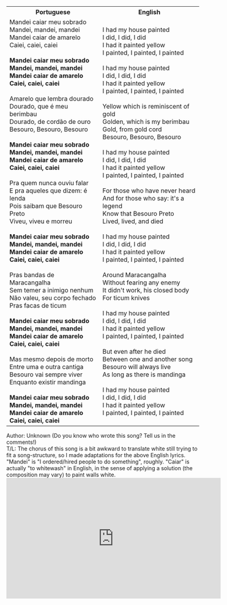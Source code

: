 <table class="capoeira-table">
    <tr class="header-row">
        <th>Portuguese</th>
        <th>English</th>
    </tr>
    <tr>
        <td>Mandei caiar meu sobrado<br>Mandei, mandei, mandei<br>Mandei caiar de amarelo<br>Caiei, caiei, caiei<br><br><strong>Mandei caiar meu sobrado<br>Mandei, mandei, mandei<br>Mandei caiar de amarelo<br>Caiei, caiei, caiei</strong><br><br>Amarelo que lembra dourado<br>Dourado, que é meu berimbau<br>Dourado, de cordão de ouro<br>Besouro, Besouro, Besouro<br><br><strong>Mandei caiar meu sobrado<br>Mandei, mandei, mandei<br>Mandei caiar de amarelo<br>Caiei, caiei, caiei</strong><br><br>Pra quem nunca ouviu falar<br>E pra aqueles que dizem: é lenda<br>Pois saibam que Besouro Preto<br>Viveu, viveu e morreu<br><br><strong>Mandei caiar meu sobrado<br>Mandei, mandei, mandei<br>Mandei caiar de amarelo<br>Caiei, caiei, caiei</strong><br><br>Pras bandas de Maracangalha<br>Sem temer a inimigo nenhum<br>Não valeu, seu corpo fechado<br>Pras facas de ticum<br><br><strong>Mandei caiar meu sobrado<br>Mandei, mandei, mandei<br>Mandei caiar de amarelo<br>Caiei, caiei, caiei</strong><br><br>Mas mesmo depois de morto<br>Entre uma e outra cantiga<br>Besouro vai sempre viver<br>Enquanto existir mandinga<br><br><strong>Mandei caiar meu sobrado<br>Mandei, mandei, mandei<br>Mandei caiar de amarelo<br>Caiei, caiei, caiei</strong></td>
        <td>I had my house painted<br>I did, I did, I did<br>I had it painted yellow<br>I painted, I painted, I painted<br><br>I had my house painted<br>I did, I did, I did<br>I had it painted yellow<br>I painted, I painted, I painted<br><br>Yellow which is reminiscent of gold<br>Golden, which is my berimbau<br>Gold, from gold cord<br>Besouro, Besouro, Besouro<br><br>I had my house painted<br>I did, I did, I did<br>I had it painted yellow<br>I painted, I painted, I painted<br><br>For those who have never heard<br>And for those who say: it's a legend<br>Know that Besouro Preto<br>Lived, lived, and died<br><br>I had my house painted<br>I did, I did, I did<br>I had it painted yellow<br>I painted, I painted, I painted<br><br>Around Maracangalha<br>Without fearing any enemy<br>It didn't work, his closed body<br>For ticum knives<br><br>I had my house painted<br>I did, I did, I did<br>I had it painted yellow<br>I painted, I painted, I painted<br><br>But even after he died<br>Between one and another song<br>Besouro will always live<br>As long as there is mandinga<br><br>I had my house painted<br>I did, I did, I did<br>I had it painted yellow<br>I painted, I painted, I painted</td>
    </tr>
</table>

<figcaption>
Author: Unknown (Do you know who wrote this song? Tell us in the comments!)<br>
T/L: The chorus of this song is a bit awkward to translate white still trying to fit a song-structure, so I made adaptations for the above English lyrics. "Mandei" is "I ordered/hired people to do something", roughly. "Caiar" is actually "to whitewash" in English, in the sense of applying a solution (the composition may vary) to paint walls white.
</figcaption>

<iframe width="560" height="315" src="https://www.youtube.com/embed/fNCKUz_kaf0" title="YouTube video player" frameborder="0" allow="accelerometer; autoplay; clipboard-write; encrypted-media; gyroscope; picture-in-picture" allowfullscreen></iframe>